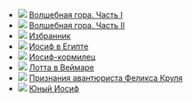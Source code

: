 * ![](/books/prose_classic/Томас%20Манн/Волшебная%20гора.%20Часть%20I.jpg) [Волшебная гора. Часть I](/books/prose_classic/Томас%20Манн/Волшебная%20гора.%20Часть%20I)
* ![](/books/prose_classic/Томас%20Манн/Волшебная%20гора.%20Часть%20II.jpg) [Волшебная гора. Часть II](/books/prose_classic/Томас%20Манн/Волшебная%20гора.%20Часть%20II)
* ![](/books/prose_classic/Томас%20Манн/Избранник.jpg) [Избранник](/books/prose_classic/Томас%20Манн/Избранник)
* ![](/books/prose_classic/Томас%20Манн/Иосиф%20в%20Египте.jpg) [Иосиф в Египте](/books/prose_classic/Томас%20Манн/Иосиф%20в%20Египте)
* ![](/books/prose_classic/Томас%20Манн/Иосиф-кормилец.jpg) [Иосиф-кормилец](/books/prose_classic/Томас%20Манн/Иосиф-кормилец)
* ![](/books/prose_classic/Томас%20Манн/Лотта%20в%20Веймаре.jpg) [Лотта в Веймаре](/books/prose_classic/Томас%20Манн/Лотта%20в%20Веймаре)
* ![](/books/prose_classic/Томас%20Манн/Признания%20авантюриста%20Феликса%20Круля.jpg) [Признания авантюриста Феликса Круля](/books/prose_classic/Томас%20Манн/Признания%20авантюриста%20Феликса%20Круля)
* ![](/books/prose_classic/Томас%20Манн/Юный%20Иосиф.jpg) [Юный Иосиф](/books/prose_classic/Томас%20Манн/Юный%20Иосиф)